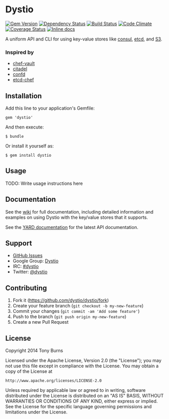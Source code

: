 # Dystio

[![Gem Version](https://badge.fury.io/rb/dystio.svg)](http://badge.fury.io/rb/dystio)
[![Dependency Status](https://gemnasium.com/dystio/dystio.svg)](https://gemnasium.com/dystio/dystio)
[![Build Status](https://travis-ci.org/dystio/dystio.svg?branch=master)](https://travis-ci.org/dystio/dystio)
[![Code Climate](https://img.shields.io/codeclimate/github/dystio/dystio.svg)](https://codeclimate.com/github/dystio/dystio)
[![Coverage Status](https://img.shields.io/coveralls/dystio/dystio.svg)](https://coveralls.io/r/dystio/dystio?branch=master)
[![Inline docs](http://inch-ci.org/github/dystio/dystio.svg)](http://inch-ci.org/github/dystio/dystio)

A uniform API and CLI for using key-value stores like [consul][consul], [etcd][etcd], and [S3][s3].

[consul]: http://www.consul.io/
[etcd]: https://github.com/coreos/etcd
[s3]: http://aws.amazon.com/s3/

### Inspired by

* [chef-vault](https://github.com/Nordstrom/chef-vault)
* [citadel](https://github.com/poise/citadel)
* [confd](https://github.com/kelseyhightower/confd)
* [etcd-chef](https://github.com/coderanger/etcd-chef)

## Installation

Add this line to your application's Gemfile:

    gem 'dystio'

And then execute:

    $ bundle

Or install it yourself as:

    $ gem install dystio

## Usage

TODO: Write usage instructions here

## Documentation

See the [wiki](https://github.com/dystio/dystio/wiki) for full documentation, including detailed information and examples on using Dystio with the key/value stores that it supports.

See the [YARD documentation](http://rdoc.info/github/dystio/dystio) for the latest API documentation.

## Support

* [GitHub Issues](https://github.com/dystio/dystio/issues)
* Google Group: [Dystio](https://groups.google.com/forum/#!forum/dystio)
* IRC: [#dystio](irc://chat.freenode.net/dystio)
* Twitter: [@dystio](https://twitter.com/dystio)

## Contributing

1. Fork it (https://github.com/dystio/dystio/fork)
2. Create your feature branch (`git checkout -b my-new-feature`)
3. Commit your changes (`git commit -am 'Add some feature'`)
4. Push to the branch (`git push origin my-new-feature`)
5. Create a new Pull Request

## License

Copyright 2014 Tony Burns

Licensed under the Apache License, Version 2.0 (the "License");
you may not use this file except in compliance with the License.
You may obtain a copy of the License at

    http://www.apache.org/licenses/LICENSE-2.0

Unless required by applicable law or agreed to in writing, software
distributed under the License is distributed on an "AS IS" BASIS,
WITHOUT WARRANTIES OR CONDITIONS OF ANY KIND, either express or implied.
See the License for the specific language governing permissions and
limitations under the License.
